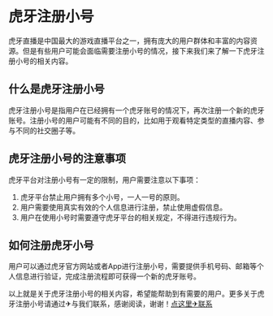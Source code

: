 # 虎牙注册小号

虎牙直播是中国最大的游戏直播平台之一，拥有庞大的用户群体和丰富的内容资源。但是有些用户可能会面临需要注册小号的情况，接下来我们来了解一下虎牙注册小号的相关内容。

## 什么是虎牙注册小号

虎牙注册小号是指用户在已经拥有一个虎牙账号的情况下，再次注册一个新的虎牙账号。注册小号的用户可能有不同的目的，比如用于观看特定类型的直播内容、参与不同的社交圈子等。

## 虎牙注册小号的注意事项

虎牙平台对注册小号有一定的限制，用户需要注意以下事项：
1. 虎牙平台禁止用户拥有多个小号，一人一号的原则。
2. 用户需要使用真实有效的个人信息进行注册，禁止使用虚假信息。
3. 用户在使用小号时需要遵守虎牙平台的相关规定，不得进行违规行为。

## 如何注册虎牙小号

用户可以通过虎牙官方网站或者App进行注册小号，需要提供手机号码、邮箱等个人信息进行验证，完成注册流程即可获得一个新的虎牙账号。

以上就是关于虎牙注册小号的相关内容，希望能帮助到有需要的用户。更多关于虎牙注册小号请通过✈与我们联系，感谢阅读，谢谢！[点这里✈联系](https://c.k02.cc)